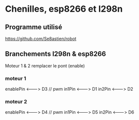 # Chenilles, esp8266 et l298n

## Programme utilisé

https://github.com/Se8astien/robot

## Branchements l298n & esp8266

Moteur 1 & 2 remplacer le pont (enable) 


### moteur 1
 enablePin  <---> D3 // pwm
 in1Pin     <---> D1
 in2Pin     <---> D2

### moteur 2
 enablePin  <---> D4 // pwm
 in1Pin     <---> D5
 in2Pin     <---> D6

